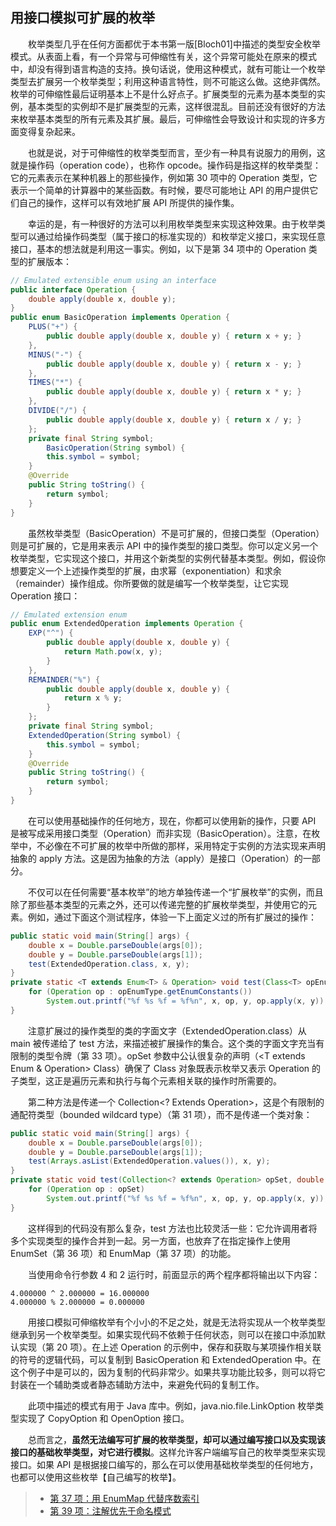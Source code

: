 ## 用接口模拟可扩展的枚举

&emsp;&emsp;枚举类型几乎在任何方面都优于本书第一版\[Bloch01\]中描述的类型安全枚举模式。从表面上看，有一个异常与可伸缩性有关，这个异常可能处在原来的模式中，却没有得到语言构造的支持。换句话说，使用这种模式，就有可能让一个枚举类型去扩展另一个枚举类型；利用这种语言特性，则不可能这么做。这绝非偶然。枚举的可伸缩性最后证明基本上不是什么好点子。扩展类型的元素为基本类型的实例，基本类型的实例却不是扩展类型的元素，这样很混乱。目前还没有很好的方法来枚举基本类型的所有元素及其扩展。最后，可伸缩性会导致设计和实现的许多方面变得复杂起来。

&emsp;&emsp;也就是说，对于可伸缩性的枚举类型而言，至少有一种具有说服力的用例，这就是操作码（operation code），也称作 opcode。操作码是指这样的枚举类型：它的元素表示在某种机器上的那些操作，例如第 30 项中的 Operation 类型，它表示一个简单的计算器中的某些函数。有时候，要尽可能地让 API 的用户提供它们自己的操作，这样可以有效地扩展 API 所提供的操作集。

&emsp;&emsp;幸运的是，有一种很好的方法可以利用枚举类型来实现这种效果。由于枚举类型可以通过给操作码类型（属于接口的标准实现的）和枚举定义接口，来实现任意接口，基本的想法就是利用这一事实。例如，以下是第 34 项中的 Operation 类型的扩展版本：

```java
// Emulated extensible enum using an interface
public interface Operation {
    double apply(double x, double y);
}
public enum BasicOperation implements Operation {
    PLUS("+") {
        public double apply(double x, double y) { return x + y; }
    },
    MINUS("-") {
        public double apply(double x, double y) { return x - y; }
    },
    TIMES("*") {
        public double apply(double x, double y) { return x * y; }
    },
    DIVIDE("/") {
        public double apply(double x, double y) { return x / y; }
    };
    private final String symbol;
        BasicOperation(String symbol) {
        this.symbol = symbol;
    }
    @Override
    public String toString() {
        return symbol;
    }
}
```

&emsp;&emsp;虽然枚举类型（BasicOperation）不是可扩展的，但接口类型（Operation）则是可扩展的，它是用来表示 API 中的操作类型的接口类型。你可以定义另一个枚举类型，它实现这个接口，并用这个新类型的实例代替基本类型。例如，假设你想要定义一个上述操作类型的扩展，由求幂（exponentiation）和求余（remainder）操作组成。你所要做的就是编写一个枚举类型，让它实现 Operation 接口：

```java
// Emulated extension enum
public enum ExtendedOperation implements Operation {
    EXP("^") {
        public double apply(double x, double y) {
            return Math.pow(x, y);
        }
    },
    REMAINDER("%") {
        public double apply(double x, double y) {
            return x % y;
        }
    };
    private final String symbol;
    ExtendedOperation(String symbol) {
        this.symbol = symbol;
    }
    @Override
    public String toString() {
        return symbol;
    }
}
```

&emsp;&emsp;在可以使用基础操作的任何地方，现在，你都可以使用新的操作，只要 API 是被写成采用接口类型（Operation）而非实现（BasicOperation）。注意，在枚举中，不必像在不可扩展的枚举中所做的那样，采用特定于实例的方法实现来声明抽象的 apply 方法。这是因为抽象的方法（apply）是接口（Operation）的一部分。

&emsp;&emsp;不仅可以在任何需要“基本枚举”的地方单独传递一个“扩展枚举”的实例，而且除了那些基本类型的元素之外，还可以传递完整的扩展枚举类型，并使用它的元素。例如，通过下面这个测试程序，体验一下上面定义过的所有扩展过的操作：

```java
public static void main(String[] args) {
    double x = Double.parseDouble(args[0]);
    double y = Double.parseDouble(args[1]);
    test(ExtendedOperation.class, x, y);
}
private static <T extends Enum<T> & Operation> void test(Class<T> opEnumType, double x, double y) {
    for (Operation op : opEnumType.getEnumConstants())
        System.out.printf("%f %s %f = %f%n", x, op, y, op.apply(x, y));
}
```

&emsp;&emsp;注意扩展过的操作类型的类的字面文字（ExtendedOperation.class）从 main 被传递给了 test 方法，来描述被扩展操作的集合。这个类的字面文字充当有限制的类型令牌（第 33 项）。opSet 参数中公认很复杂的声明（<T extends Enum<T> & Operation> Class<T>）确保了 Class 对象既表示枚举又表示 Operation 的子类型，这正是遍历元素和执行与每个元素相关联的操作时所需要的。

&emsp;&emsp;第二种方法是传递一个 Collection<? Extends Operation>，这是个有限制的通配符类型（bounded wildcard type）（第 31 项），而不是传递一个类对象：

```java
public static void main(String[] args) {
    double x = Double.parseDouble(args[0]);
    double y = Double.parseDouble(args[1]);
    test(Arrays.asList(ExtendedOperation.values()), x, y);
}
private static void test(Collection<? extends Operation> opSet, double x, double y) {
    for (Operation op : opSet)
        System.out.printf("%f %s %f = %f%n", x, op, y, op.apply(x, y));
}
```

&emsp;&emsp;这样得到的代码没有那么复杂，test 方法也比较灵活一些：它允许调用者将多个实现类型的操作合并到一起。另一方面，也放弃了在指定操作上使用 EnumSet（第 36 项）和 EnumMap（第 37 项）的功能。

&emsp;&emsp;当使用命令行参数 4 和 2 运行时，前面显示的两个程序都将输出以下内容：

```
4.000000 ^ 2.000000 = 16.000000
4.000000 % 2.000000 = 0.000000
```

&emsp;&emsp;用接口模拟可伸缩枚举有个小小的不足之处，就是无法将实现从一个枚举类型继承到另一个枚举类型。如果实现代码不依赖于任何状态，则可以在接口中添加默认实现（第 20 项）。在上述 Operation 的示例中，保存和获取与某项操作相关联的符号的逻辑代码，可以复制到 BasicOperation 和 ExtendedOperation 中。在这个例子中是可以的，因为复制的代码非常少。如果共享功能比较多，则可以将它封装在一个辅助类或者静态辅助方法中，来避免代码的复制工作。

&emsp;&emsp;此项中描述的模式有用于 Java 库中。例如，java.nio.file.LinkOption 枚举类型实现了 CopyOption 和 OpenOption 接口。

&emsp;&emsp;总而言之，**虽然无法编写可扩展的枚举类型，却可以通过编写接口以及实现该接口的基础枚举类型，对它进行模拟**。这样允许客户端编写自己的枚举类型来实现接口。如果 API 是根据接口编写的，那么在可以使用基础枚举类型的任何地方，也都可以使用这些枚举【自己编写的枚举】。

> - [第 37 项：用 EnumMap 代替序数索引](https://gitee.com/lin-mt/effective-java-third-edition/blob/master/第06章：枚举和注解/第37项：用EnumMap代替序数索引.md)
> - [第 39 项：注解优先于命名模式](https://gitee.com/lin-mt/effective-java-third-edition/blob/master/第06章：枚举和注解/第39项：注解优先于命名模式.md)
